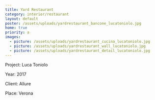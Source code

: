 ```yaml
---
title: Yard Restaurant
category: interior/restaurant
layout: default
poster: /assets/uploads/yardrestaurant_bancone_lucatoniolo.jpg
home: true
priority: a
images:
  - picture: /assets/uploads/yardrestaurant_cucina_lucatoniolo.jpg
  - picture: /assets/uploads/yardrestaurant_wall_lucatoniolo.jpg
  - picture: /assets/uploads/yardrestaurant_detail_lucatoniolo.jpg
---
```

Project: Luca Toniolo

Year: 2017

Client: Allure 

Place: Verona
